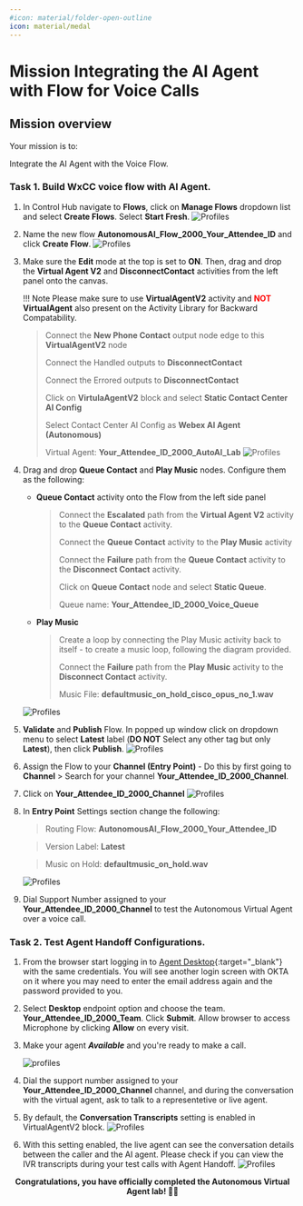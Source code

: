 ```yaml
---
#icon: material/folder-open-outline
icon: material/medal
---
```



# Mission  Integrating the AI Agent with Flow for Voice Calls

## Mission overview
Your mission is to:

Integrate the AI Agent with the Voice Flow. 

### Task 1. Build WxCC voice flow with AI Agent.

1. In Control Hub navigate to **Flows**, click on **Manage Flows** dropdown list and select **Create Flows**. Select **Start Fresh**.
   ![Profiles](../graphics/Lab1_AI_Agent/2.47.gif)

2.  Name the new flow **<span class="attendee-id-container">AutonomousAI_Flow_2000_<span class="attendee-id-placeholder" data-prefix="AutonomousAI_Flow_2000_">Your_Attendee_ID</span><span class="copy" title="Click to copy!"></span></span>** and click **Create Flow**.
   ![Profiles](../graphics/Lab1_AI_Agent/2.48.png)

3. Make sure the **Edit** mode at the top is set to **ON**. Then, drag and drop the **Virtual Agent V2** and **DisconnectContact** activities from the left panel onto the canvas.

    !!! Note
        Please make sure to use **VirtualAgentV2** activity and <span style="color: red;">**NOT**</span> **VirtualAgent** also present on the Activity Library for Backward Compatability.

    > Connect the **New Phone Contact** output node edge to this **VirtualAgentV2** node
    >
    > Connect the Handled outputs to **DisconnectContact** 
    >
    > Connect the Errored outputs to **DisconnectContact** 
    >
    > Click on **VirtulaAgentV2** block and select **Static Contact Center AI Config**
    >
    > Select Contact Center AI Config as **Webex AI Agent (Autonomous)**
    >
    > Virtual Agent: **<span class="attendee-id-container"><span class="attendee-id-placeholder" data-suffix="_2000_AutoAI_Lab">Your_Attendee_ID</span>_2000_AutoAI_Lab<span   class="copy" title="Click to copy!"></span></span>**
    ![Profiles](../graphics/Lab1_AI_Agent/2.49.gif)  

4. Drag and drop **Queue Contact** and **Play Music** nodes. Configure them as the following:

    - **Queue Contact** activity onto the Flow from the left side panel

      >
      > Connect the **Escalated** path from the **Virtual Agent V2** activity to the **Queue Contact** activity.
      >
      > Connect the **Queue Contact** activity to the **Play Music** activity
      >
      > Connect the **Failure** path from the **Queue Contact** activity to the **Disconnect Contact** activity.
      > 
      > Click on **Queue Contact** node and select **Static Queue**.
      > 
      > Queue name: **<span class="attendee-id-container"><span class="attendee-id-placeholder" data-suffix="_2000_Voice_Queue">Your_Attendee_ID</span>_2000_Voice_Queue<span class="copy" title="Click to copy!"></span></span>**
      > 

    - **Play Music**

      >
      > Create a loop by connecting the Play Music activity back to itself - to create a music loop, following the diagram provided.
      >
      > Connect the **Failure** path from the **Play Music** activity to the **Disconnect Contact** activity.
      > 
      > Music File: **defaultmusic_on_hold_cisco_opus_no_1.wav**
      >
    ![Profiles](../graphics/Lab1_AI_Agent/2.50.gif)  

5. **Validate** and **Publish** Flow. In popped up window click on dropdown menu to select **Latest** label (**DO NOT** Select any other tag but only **Latest**), then click **Publish**.
    ![Profiles](../graphics/Lab1_AI_Agent/2.51.gif)  

6. Assign the Flow to your **Channel (Entry Point)** - Do this by first going to **Channel** > Search for your channel **<span class="attendee-id-placeholder">Your_Attendee_ID</span>_2000_Channel**.
7. Click on **<span class="attendee-id-placeholder">Your_Attendee_ID</span>_2000_Channel**
    ![Profiles](../graphics/Lab1_AI_Agent/2.52.png)  
8. In **Entry Point** Settings section change the following:

    > Routing Flow: **<span class="attendee-id-container">AutonomousAI_Flow_2000_<span class="attendee-id-placeholder" data-prefix="AutonomousAI_Flow_2000_">Your_Attendee_ID</span><span class="copy" title="Click to copy!"></span></span>**

    > Version Label: **Latest**

    > Music on Hold: **defaultmusic_on_hold.wav**

    ![Profiles](../graphics/Lab1_AI_Agent/2.53.gif)

9. Dial Support Number assigned to your **<span class="attendee-id-placeholder">Your_Attendee_ID</span>_2000_Channel** to test the Autonomous Virtual Agent over a voice call.


### Task 2. Test Agent Handoff Configurations.

1. From the browser start logging in to [Agent Desktop](https://desktop.wxcc-us1.cisco.com){:target="_blank"} with the same credentials. You will see another login screen with OKTA on it where you may need to enter the email address again and the password provided to you. 
2. Select **Desktop** endpoint option and choose the team. **<span class="attendee-id-container"><span class="attendee-id-placeholder" data-suffix="__2000_Team">Your_Attendee_ID</span>_2000_Team<span class="copy" title="Click to copy!"></span></span>**. Click **Submit**. Allow browser to access Microphone by clicking **Allow** on every visit.
3. Make your agent ***Available*** and you're ready to make a call.

    ![profiles](../graphics/Lab1/5-Agent_Login.gif)

4. Dial the support number assigned to your **<span class="attendee-id-placeholder">Your_Attendee_ID</span>_2000_Channel** channel, and during the conversation with the virtual agent, ask to talk to a representetive or live agent. 

5. By default, the **Conversation Transcripts** setting is enabled in VirtualAgentV2 block.
    ![Profiles](../graphics/Lab1_AI_Agent/2.54.png)

6. With this setting enabled, the live agent can see the conversation details between the caller and the AI agent. Please check if you can view the IVR transcripts during your test calls with Agent Handoff. 
    ![Profiles](../graphics/Lab1_AI_Agent/2.55.png)


<p style="text-align:center"><strong>Congratulations, you have officially completed the Autonomous Virtual Agent lab! 🎉🎉 </strong></p>

